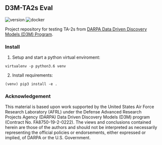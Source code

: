 ## D3M-TA2s Eval

![version](https://img.shields.io/badge/version-0.1.0-green.svg)
![docker](https://img.shields.io/badge/Docker-v2020.5.18-blue)

Project repository for testing TA-2s from [DARPA Data Driven Discovery Models (D3M) Program](https://www.darpa.mil/program/data-driven-discovery-of-models).


### Install

1. Setup and start a python virtual enviroment:
```
virtualenv -p python3.6 venv
```

2. Install requirements:
```
(venv) pip3 install -e .
```

### Acknowledgement
This material is based upon work supported by the United States Air Force Research Laboratory (AFRL) under the Defense Advanced Research Projects Agency (DARPA) Data Driven Discovery Models (D3M) program (Contract No. FA8750-19-2-0222).
The views and conclusions contained herein are those of the authors and should not be interpreted as necessarily representing the official policies or endorsements, either expressed or implied, of DARPA or the U.S. Government.
